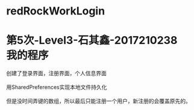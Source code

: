 # redRockWorkLogin
第5次-Level3-石其鑫-2017210238<br>
我的程序
================
创建了登录界面，注册界面，个人信息界面<br>
<br>
用SharedPreferences实现本地文件持久化<br>
<br>
但是没时间弄键的数组，所以最后只能注册一个用户，新注册的会覆盖原先的。
<br>
